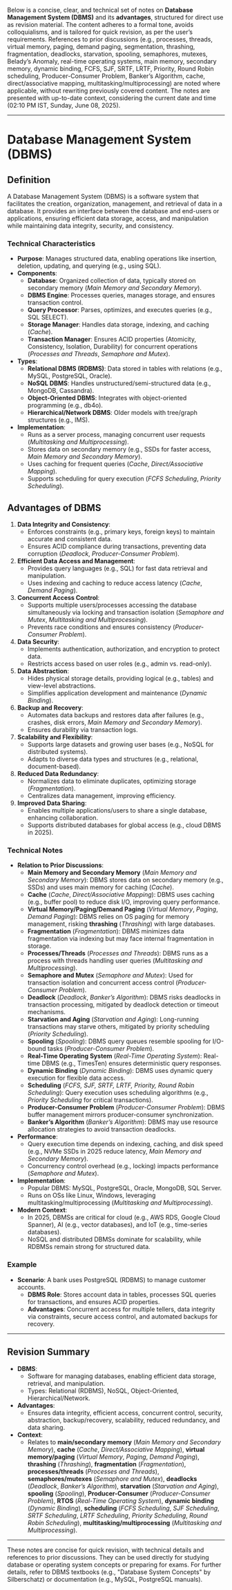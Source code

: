 Below is a concise, clear, and technical set of notes on **Database Management System (DBMS)** and its **advantages**, structured for direct use as revision material. The content adheres to a formal tone, avoids colloquialisms, and is tailored for quick revision, as per the user’s requirements. References to prior discussions (e.g., processes, threads, virtual memory, paging, demand paging, segmentation, thrashing, fragmentation, deadlocks, starvation, spooling, semaphores, mutexes, Belady’s Anomaly, real-time operating systems, main memory, secondary memory, dynamic binding, FCFS, SJF, SRTF, LRTF, Priority, Round Robin scheduling, Producer-Consumer Problem, Banker’s Algorithm, cache, direct/associative mapping, multitasking/multiprocessing) are noted where applicable, without rewriting previously covered content. The notes are presented with up-to-date context, considering the current date and time (02:10 PM IST, Sunday, June 08, 2025).

---

# Database Management System (DBMS)

## Definition
A Database Management System (DBMS) is a software system that facilitates the creation, organization, management, and retrieval of data in a database. It provides an interface between the database and end-users or applications, ensuring efficient data storage, access, and manipulation while maintaining data integrity, security, and consistency.

### Technical Characteristics
- **Purpose**: Manages structured data, enabling operations like insertion, deletion, updating, and querying (e.g., using SQL).
- **Components**:
  - **Database**: Organized collection of data, typically stored on secondary memory (*Main Memory and Secondary Memory*).
  - **DBMS Engine**: Processes queries, manages storage, and ensures transaction control.
  - **Query Processor**: Parses, optimizes, and executes queries (e.g., SQL SELECT).
  - **Storage Manager**: Handles data storage, indexing, and caching (*Cache*).
  - **Transaction Manager**: Ensures ACID properties (Atomicity, Consistency, Isolation, Durability) for concurrent operations (*Processes and Threads*, *Semaphore and Mutex*).
- **Types**:
  - **Relational DBMS (RDBMS)**: Data stored in tables with relations (e.g., MySQL, PostgreSQL, Oracle).
  - **NoSQL DBMS**: Handles unstructured/semi-structured data (e.g., MongoDB, Cassandra).
  - **Object-Oriented DBMS**: Integrates with object-oriented programming (e.g., db4o).
  - **Hierarchical/Network DBMS**: Older models with tree/graph structures (e.g., IMS).
- **Implementation**:
  - Runs as a server process, managing concurrent user requests (*Multitasking and Multiprocessing*).
  - Stores data on secondary memory (e.g., SSDs for faster access, *Main Memory and Secondary Memory*).
  - Uses caching for frequent queries (*Cache*, *Direct/Associative Mapping*).
  - Supports scheduling for query execution (*FCFS Scheduling*, *Priority Scheduling*).

## Advantages of DBMS
1. **Data Integrity and Consistency**:
   - Enforces constraints (e.g., primary keys, foreign keys) to maintain accurate and consistent data.
   - Ensures ACID compliance during transactions, preventing data corruption (*Deadlock*, *Producer-Consumer Problem*).
2. **Efficient Data Access and Management**:
   - Provides query languages (e.g., SQL) for fast data retrieval and manipulation.
   - Uses indexing and caching to reduce access latency (*Cache*, *Demand Paging*).
3. **Concurrent Access Control**:
   - Supports multiple users/processes accessing the database simultaneously via locking and transaction isolation (*Semaphore and Mutex*, *Multitasking and Multiprocessing*).
   - Prevents race conditions and ensures consistency (*Producer-Consumer Problem*).
4. **Data Security**:
   - Implements authentication, authorization, and encryption to protect data.
   - Restricts access based on user roles (e.g., admin vs. read-only).
5. **Data Abstraction**:
   - Hides physical storage details, providing logical (e.g., tables) and view-level abstractions.
   - Simplifies application development and maintenance (*Dynamic Binding*).
6. **Backup and Recovery**:
   - Automates data backups and restores data after failures (e.g., crashes, disk errors, *Main Memory and Secondary Memory*).
   - Ensures durability via transaction logs.
7. **Scalability and Flexibility**:
   - Supports large datasets and growing user bases (e.g., NoSQL for distributed systems).
   - Adapts to diverse data types and structures (e.g., relational, document-based).
8. **Reduced Data Redundancy**:
   - Normalizes data to eliminate duplicates, optimizing storage (*Fragmentation*).
   - Centralizes data management, improving efficiency.
9. **Improved Data Sharing**:
   - Enables multiple applications/users to share a single database, enhancing collaboration.
   - Supports distributed databases for global access (e.g., cloud DBMS in 2025).

### Technical Notes
- **Relation to Prior Discussions**:
  - **Main Memory and Secondary Memory** (*Main Memory and Secondary Memory*): DBMS stores data on secondary memory (e.g., SSDs) and uses main memory for caching (*Cache*).
  - **Cache** (*Cache*, *Direct/Associative Mapping*): DBMS uses caching (e.g., buffer pool) to reduce disk I/O, improving query performance.
  - **Virtual Memory/Paging/Demand Paging** (*Virtual Memory*, *Paging*, *Demand Paging*): DBMS relies on OS paging for memory management, risking **thrashing** (*Thrashing*) with large databases.
  - **Fragmentation** (*Fragmentation*): DBMS minimizes data fragmentation via indexing but may face internal fragmentation in storage.
  - **Processes/Threads** (*Processes and Threads*): DBMS runs as a process with threads handling user queries (*Multitasking and Multiprocessing*).
  - **Semaphore and Mutex** (*Semaphore and Mutex*): Used for transaction isolation and concurrent access control (*Producer-Consumer Problem*).
  - **Deadlock** (*Deadlock*, *Banker’s Algorithm*): DBMS risks deadlocks in transaction processing, mitigated by deadlock detection or timeout mechanisms.
  - **Starvation and Aging** (*Starvation and Aging*): Long-running transactions may starve others, mitigated by priority scheduling (*Priority Scheduling*).
  - **Spooling** (*Spooling*): DBMS query queues resemble spooling for I/O-bound tasks (*Producer-Consumer Problem*).
  - **Real-Time Operating System** (*Real-Time Operating System*): Real-time DBMS (e.g., TimesTen) ensures deterministic query responses.
  - **Dynamic Binding** (*Dynamic Binding*): DBMS uses dynamic query execution for flexible data access.
  - **Scheduling** (*FCFS, SJF, SRTF, LRTF, Priority, Round Robin Scheduling*): Query execution uses scheduling algorithms (e.g., *Priority Scheduling* for critical transactions).
  - **Producer-Consumer Problem** (*Producer-Consumer Problem*): DBMS buffer management mirrors producer-consumer synchronization.
  - **Banker’s Algorithm** (*Banker’s Algorithm*): DBMS may use resource allocation strategies to avoid transaction deadlocks.
- **Performance**:
  - Query execution time depends on indexing, caching, and disk speed (e.g., NVMe SSDs in 2025 reduce latency, *Main Memory and Secondary Memory*).
  - Concurrency control overhead (e.g., locking) impacts performance (*Semaphore and Mutex*).
- **Implementation**:
  - Popular DBMS: MySQL, PostgreSQL, Oracle, MongoDB, SQL Server.
  - Runs on OSs like Linux, Windows, leveraging multitasking/multiprocessing (*Multitasking and Multiprocessing*).
- **Modern Context**:
  - In 2025, DBMSs are critical for cloud (e.g., AWS RDS, Google Cloud Spanner), AI (e.g., vector databases), and IoT (e.g., time-series databases).
  - NoSQL and distributed DBMSs dominate for scalability, while RDBMSs remain strong for structured data.

### Example
- **Scenario**: A bank uses PostgreSQL (RDBMS) to manage customer accounts.
  - **DBMS Role**: Stores account data in tables, processes SQL queries for transactions, and ensures ACID properties.
  - **Advantages**: Concurrent access for multiple tellers, data integrity via constraints, secure access control, and automated backups for recovery.

---

## Revision Summary
- **DBMS**:
  - Software for managing databases, enabling efficient data storage, retrieval, and manipulation.
  - Types: Relational (RDBMS), NoSQL, Object-Oriented, Hierarchical/Network.
- **Advantages**:
  - Ensures data integrity, efficient access, concurrent control, security, abstraction, backup/recovery, scalability, reduced redundancy, and data sharing.
- **Context**:
  - Relates to **main/secondary memory** (*Main Memory and Secondary Memory*), **cache** (*Cache*, *Direct/Associative Mapping*), **virtual memory/paging** (*Virtual Memory*, *Paging*, *Demand Paging*), **thrashing** (*Thrashing*), **fragmentation** (*Fragmentation*), **processes/threads** (*Processes and Threads*), **semaphores/mutexes** (*Semaphore and Mutex*), **deadlocks** (*Deadlock*, *Banker’s Algorithm*), **starvation** (*Starvation and Aging*), **spooling** (*Spooling*), **Producer-Consumer** (*Producer-Consumer Problem*), **RTOS** (*Real-Time Operating System*), **dynamic binding** (*Dynamic Binding*), **scheduling** (*FCFS Scheduling*, *SJF Scheduling*, *SRTF Scheduling*, *LRTF Scheduling*, *Priority Scheduling*, *Round Robin Scheduling*), **multitasking/multiprocessing** (*Multitasking and Multiprocessing*).

---

These notes are concise for quick revision, with technical details and references to prior discussions. They can be used directly for studying database or operating system concepts or preparing for exams. For further details, refer to DBMS textbooks (e.g., "Database System Concepts" by Silberschatz) or documentation (e.g., MySQL, PostgreSQL manuals).